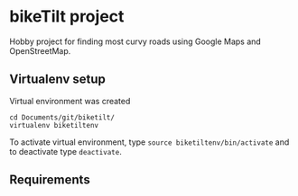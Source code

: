 # bikeTilt project
Hobby project for finding most curvy roads using Google Maps and OpenStreetMap.

## Virtualenv setup

Virtual environment was created

```
cd Documents/git/biketilt/
virtualenv biketiltenv
```

To activate virtual environment, type `source biketiltenv/bin/activate` and to deactivate type `deactivate`.


## Requirements

